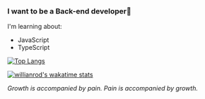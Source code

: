 ### I want to be a Back-end developer🙂

I'm learning about:
- JavaScript
- TypeScript

[![Top Langs](https://github-readme-stats.vercel.app/api/top-langs/?username=pjp0704&layout=compact)](https://github.com/anuraghazra/github-readme-stats)

[![willianrod's wakatime stats](https://github-readme-stats.vercel.app/api/wakatime?username=pjp0704)](https://github.com/anuraghazra/github-readme-stats)

*Growth is accompanied by pain. Pain is accompanied by growth.*
